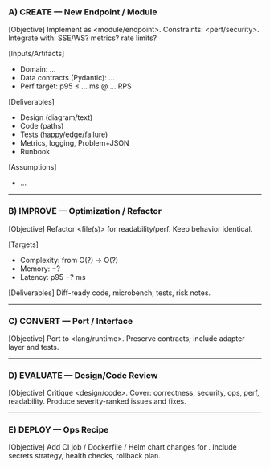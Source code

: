 ### A) CREATE — New Endpoint / Module

[Objective]
Implement <feature> as <module/endpoint>. Constraints: <perf/security>. Integrate with: SSE/WS? metrics? rate limits?

[Inputs/Artifacts]

- Domain: …
- Data contracts (Pydantic): …
- Perf target: p95 ≤ … ms @ … RPS

[Deliverables]

- Design (diagram/text)
- Code (paths)
- Tests (happy/edge/failure)
- Metrics, logging, Problem+JSON
- Runbook

[Assumptions]

- …

---

### B) IMPROVE — Optimization / Refactor

[Objective]
Refactor <file(s)> for readability/perf. Keep behavior identical.

[Targets]

- Complexity: from O(?) → O(?)
- Memory: −?
- Latency: p95 −? ms

[Deliverables] Diff-ready code, microbench, tests, risk notes.

---

### C) CONVERT — Port / Interface

[Objective]
Port <logic> to <lang/runtime>. Preserve contracts; include adapter layer and tests.

---

### D) EVALUATE — Design/Code Review

[Objective]
Critique <design/code>. Cover: correctness, security, ops, perf, readability. Produce severity-ranked issues and fixes.

---

### E) DEPLOY — Ops Recipe

[Objective]
Add CI job / Dockerfile / Helm chart changes for <change>. Include secrets strategy, health checks, rollback plan.
